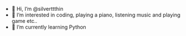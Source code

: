 - 👋 Hi, I’m @silverttthin
- 👀 I’m interested in coding, playing a piano, listening music and playing game etc..
- 🌱 I’m currently learning Python



<!---
silverttthin/silverttthin is a ✨ special ✨ repository because its `README.md` (this file) appears on your GitHub profile.
You can click the Preview link to take a look at your changes.

- 📫 How to reach me ...
- 💞️ I’m looking to collaborate on ...
--->
